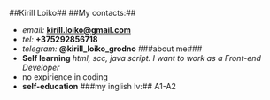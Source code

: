 ##Kirill Loiko##
##My contacts:##
  * *email:* **kirill.loiko@gmail.com**
  * *tel:* **+375292856718**
  * *telegram:* **@kirill_loiko_grodno**
###about me###
* **Self learning** *html, scc, java script. I want to work as a Front-end Developer*
* no expirience in coding
* **self-education**
###my inglish lv:## A1-A2
